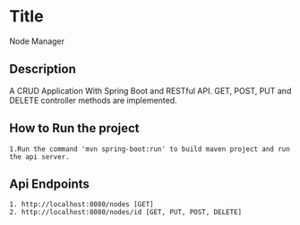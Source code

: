 # Title 
Node Manager

## Description
A CRUD Application With Spring Boot and RESTful API. GET, POST, PUT and DELETE controller methods are implemented.

## How to Run the project
    1.Run the command 'mvn spring-boot:run' to build maven project and run the api server.

## Api Endpoints
    1. http://localhost:8080/nodes [GET]
    2. http://localhost:8080/nodes/id [GET, PUT, POST, DELETE]

